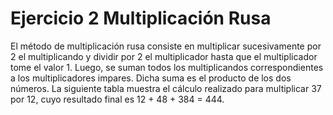 # Ejercicio 2 Multiplicación Rusa

El método de multiplicación rusa consiste en multiplicar sucesivamente por 2 el multiplicando y
dividir por 2 el multiplicador hasta que el multiplicador tome el valor 1.
Luego, se suman todos los multiplicandos correspondientes a los multiplicadores impares.
Dicha suma es el producto de los dos números. La siguiente tabla muestra el cálculo realizado para
multiplicar 37 por 12, cuyo resultado final es 12 + 48 + 384 = 444.

